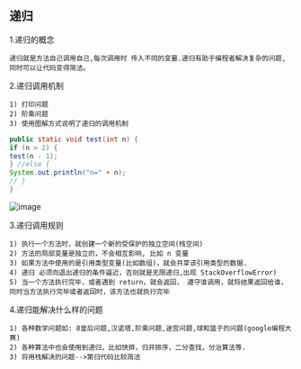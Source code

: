 ## 递归

1.递归的概念
```text
递归就是方法自己调用自己,每次调用时 传入不同的变量.递归有助于编程者解决复杂的问题,同时可以让代码变得简洁。
```

2.递归调用机制
```text
1) 打印问题
2) 阶乘问题
3) 使用图解方式说明了递归的调用机制
```

```java
public static void test(int n) {
if (n > 2) {
test(n - 1);
} //else {
System.out.println("n=" + n);
// }
}
```
![image](https://github.com/Tandoy/DataStructures-and-Algorithms/blob/master/Algorithms/images/%E9%80%92%E5%BD%92%E8%B0%83%E7%94%A8%E6%9C%BA%E5%88%B6.PNG)

3.递归调用规则
```text
1) 执行一个方法时，就创建一个新的受保护的独立空间(栈空间)
2) 方法的局部变量是独立的，不会相互影响, 比如 n 变量
3) 如果方法中使用的是引用类型变量(比如数组)，就会共享该引用类型的数据.
4) 递归 必须向退出递归的条件逼近，否则就是无限递归,出现 StackOverflowError)
5) 当一个方法执行完毕，或者遇到 return，就会返回， 遵守谁调用，就将结果返回给谁，同时当方法执行完毕或者返回时，该方法也就执行完毕
```

4.递归能解决什么样的问题
```text
1) 各种数学问题如: 8皇后问题,汉诺塔,阶乘问题,迷宫问题,球和篮子的问题(google编程大赛)
2) 各种算法中也会使用到递归，比如快排，归并排序，二分查找，分治算法等.
3) 将用栈解决的问题-->第归代码比较简洁
```